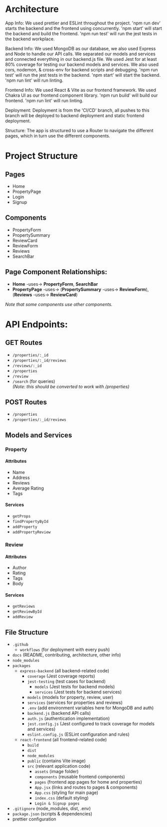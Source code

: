 # Architecture

App Info: We used prettier and ESLint throughout the project.
'npm run dev' starts the backend and the frontend using
concurrently. 'npm start' will start the backend and build the
frontend. 'npm run test' will run the jest tests in the backend
workplace.

Backend Info: We used MongoDB as our database, we also used
Express and Node to handle our API calls. We separated our
models and services and connected everything in our backend.js
file. We used Jest for at least 80% coverage for testing our
backend models and services. We also used cors, nodemon, &
cross-env for backend scripts and debugging. 'npm run test' will
run the jest tests in the backend. 'npm start' will start the
backend. 'npm run lint' will run linting.

Frontend Info: We used React & Vite as our frontend framework.
We used Chakra UI as our frontend component library. 'npm run
build' will build our frontend. 'npm run lint' will run linting.

Deployment: Deployment is from the 'CI/CD' branch, all pushes to this branch will be deployed to backend deployment and static frontend deployment.

Structure:
The app is structured to use a Router to navigate the different pages, which in turn use the different components.

# Project Structure

## Pages
- Home
- PropertyPage
- Login
- Signup

## Components
- PropertyForm
- PropertySummary
- ReviewCard
- ReviewForm
- Reviews
- SearchBar

## Page Component Relationships:

- **Home** -uses-> **PropertyForm**, **SearchBar**
- **PropertyPage** -uses-> (**PropertySummary** -uses-> **ReviewForm**), (**Reviews** -uses-> **ReviewCard**)

*Note that some components use other components.*


# API Endpoints:

## GET Routes
- `/properties/:_id`
- `/properties/:_id/reviews`
- `/reviews/:_id`
- `/properties`
- `/review`
- `/search` (for queries)  
  *(Note: this should be converted to work with /properties)*

## POST Routes
- `/properties`
- `/properties/:_id/reviews`

## Models and Services

### Property
#### Attributes
- Name
- Address
- Reviews
- Average Rating
- Tags

#### Services
- `getProps`
- `findPropertyById`
- `addProperty`
- `addPropertyReview`

### Review
#### Attributes
- Author
- Rating
- Tags
- Body

#### Services
- `getReviews`
- `getReviewById`
- `addReview`

## File Structure
- `.github`
  - `workflows` (for deployment with every push)
- `docs` (README, contributing, architecture, other info)
- `node_modules`
- `packages`
  - `express-backend` (all backend-related code)
    - `coverage` (Jest coverage reports)
    - `jest-testing` (test cases for backend)
      - `models` (Jest tests for backend models)
      - `services` (Jest tests for backend services)
    - `models` (models for property, review, user)
    - `services` (services for properties and reviews)
    - `.env` (add environment variables here for MongoDB and auth)
    - `backend.js` (backend API calls)
    - `auth.js` (authentication implementation)
    - `jest.config.js` (Jest configured to track coverage for models and services)
    - `eslint.config.js` (ESLint configuration and rules)
  - `react-frontend` (all frontend-related code)
    - `build`
    - `dist`
    - `node_modules`
    - `public` (contains Vite image)
    - `src` (relevant application code)
      - `assets` (image folder)
      - `components` (reusable frontend components)
      - `pages` (frontend app pages for home and properties)
      - `App.jsx` (links and routes to pages & components)
      - `App.css` (styling for main page)
      - `index.css` (default styling)
      - `Login & Signup pages`
- `.gitignore` (node_modules, dist, .env)
- `package.json` (scripts & dependencies)
- prettier configuration
